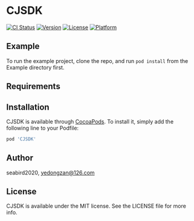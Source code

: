 # CJSDK

[![CI Status](https://img.shields.io/travis/seabird2020/CJSDK.svg?style=flat)](https://travis-ci.org/seabird2020/CJSDK)
[![Version](https://img.shields.io/cocoapods/v/CJSDK.svg?style=flat)](https://cocoapods.org/pods/CJSDK)
[![License](https://img.shields.io/cocoapods/l/CJSDK.svg?style=flat)](https://cocoapods.org/pods/CJSDK)
[![Platform](https://img.shields.io/cocoapods/p/CJSDK.svg?style=flat)](https://cocoapods.org/pods/CJSDK)

## Example

To run the example project, clone the repo, and run `pod install` from the Example directory first.

## Requirements

## Installation

CJSDK is available through [CocoaPods](https://cocoapods.org). To install
it, simply add the following line to your Podfile:

```ruby
pod 'CJSDK'
```

## Author

seabird2020, yedongzan@126.com

## License

CJSDK is available under the MIT license. See the LICENSE file for more info.
